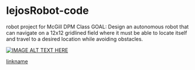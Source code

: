 # lejosRobot-code

robot project for McGill DPM Class
GOAL: Design an autonomous robot that can navigate on a 12x12 gridlined field where it must be able to locate itself
and travel to a desired location while avoiding obstacles.

[![IMAGE ALT TEXT HERE](https://img.youtube.com/vi/3wffSdQt120/0.jpg)](https://www.youtube.com/watch?v=3wffSdQt120)

[linkname](https://www.youtube.com/watch?v=3wffSdQt120&feature=youtu.be)
